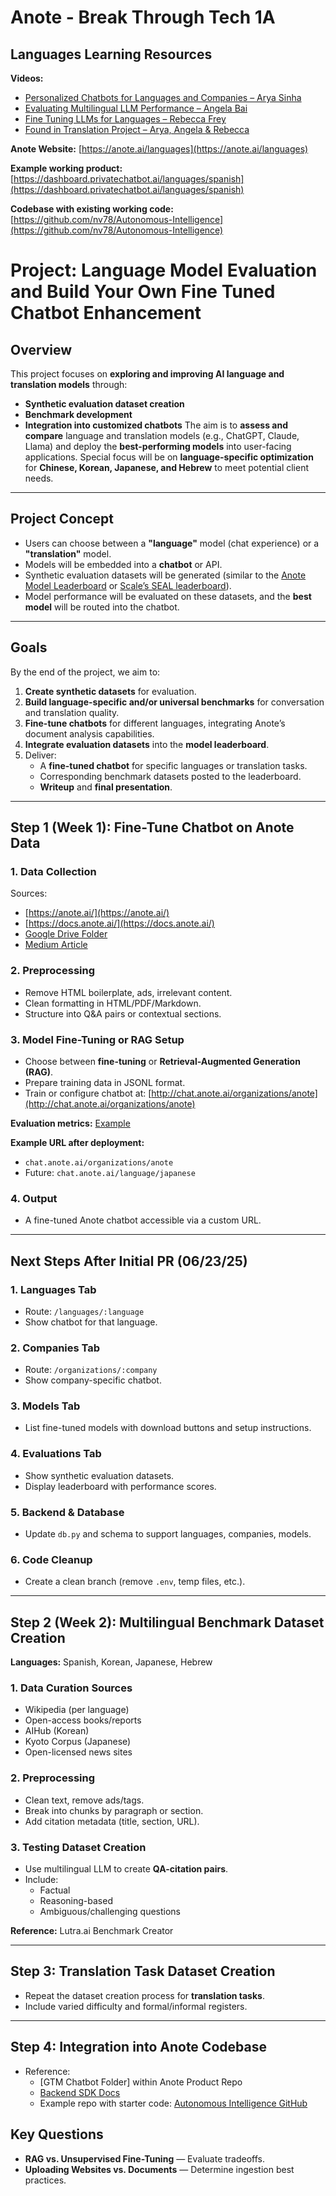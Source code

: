 # Anote - Break Through Tech 1A

## Languages Learning Resources
**Videos:**
- [Personalized Chatbots for Languages and Companies – Arya Sinha](https://www.youtube.com/watch?v=1BU1_Ii4SVQ)
- [Evaluating Multilingual LLM Performance – Angela Bai](https://www.youtube.com/watch?v=FisQu6RqyEI)
- [Fine Tuning LLMs for Languages – Rebecca Frey](https://www.youtube.com/watch?v=Mk3opMRlWcU)
- [Found in Translation Project – Arya, Angela & Rebecca](https://www.youtube.com/watch?v=w9f9LZhzFuw&t=490s)

**Anote Website:**
[https://anote.ai/languages](https://anote.ai/languages)


**Example working product:**
[https://dashboard.privatechatbot.ai/languages/spanish](https://dashboard.privatechatbot.ai/languages/spanish)


**Codebase with existing working code:**
[https://github.com/nv78/Autonomous-Intelligence](https://github.com/nv78/Autonomous-Intelligence)


# Project: Language Model Evaluation and Build Your Own Fine Tuned Chatbot Enhancement

## **Overview**
This project focuses on **exploring and improving AI language and translation models** through:

- **Synthetic evaluation dataset creation**
- **Benchmark development**
- **Integration into customized chatbots**
The aim is to **assess and compare** language and translation models (e.g., ChatGPT, Claude, Llama) and deploy the **best-performing models** into user-facing applications.
Special focus will be on **language-specific optimization** for **Chinese, Korean, Japanese, and Hebrew** to meet potential client needs.
---

## **Project Concept**
- Users can choose between a **"language"** model (chat experience) or a **"translation"** model.
- Models will be embedded into a **chatbot** or API.
- Synthetic evaluation datasets will be generated (similar to the [Anote Model Leaderboard](https://anote.ai/leaderboard) or [Scale’s SEAL leaderboard](https://scale.com/leaderboard)).
- Model performance will be evaluated on these datasets, and the **best model** will be routed into the chatbot.

---

## **Goals**
By the end of the project, we aim to:
1. **Create synthetic datasets** for evaluation.
2. **Build language-specific and/or universal benchmarks** for conversation and translation quality.
3. **Fine-tune chatbots** for different languages, integrating Anote’s document analysis capabilities.
4. **Integrate evaluation datasets** into the **model leaderboard**.
5. Deliver:
   - A **fine-tuned chatbot** for specific languages or translation tasks.
   - Corresponding benchmark datasets posted to the leaderboard.
   - **Writeup** and **final presentation**.

---

## **Step 1 (Week 1): Fine-Tune Chatbot on Anote Data**

### **1. Data Collection**
Sources:
- [https://anote.ai/](https://anote.ai/)
- [https://docs.anote.ai/](https://docs.anote.ai/)
- [Google Drive Folder](https://drive.google.com/drive/folders/1RonBrEWV4sxVr7Cdd2uYc6xK6UZfQIMK)
- [Medium Article](https://anote-ai.medium.com/anotes-ai-platform-excels-in-rigorous-nist-and-humane-intelligence-red-team-evaluation-c74e2b112d5a)

### **2. Preprocessing**
- Remove HTML boilerplate, ads, irrelevant content.
- Clean formatting in HTML/PDF/Markdown.
- Structure into Q&A pairs or contextual sections.

### **3. Model Fine-Tuning or RAG Setup**
- Choose between **fine-tuning** or **Retrieval-Augmented Generation (RAG)**.
- Prepare training data in JSONL format.
- Train or configure chatbot at:
  [http://chat.anote.ai/organizations/anote](http://chat.anote.ai/organizations/anote)

**Evaluation metrics:** [Example](https://docs.anote.ai/api-prompting/example8.html)

**Example URL after deployment:**
- `chat.anote.ai/organizations/anote`
- Future: `chat.anote.ai/language/japanese`

### **4. Output**
- A fine-tuned Anote chatbot accessible via a custom URL.

---

## **Next Steps After Initial PR (06/23/25)**

### **1. Languages Tab**
- Route: `/languages/:language`
- Show chatbot for that language.

### **2. Companies Tab**
- Route: `/organizations/:company`
- Show company-specific chatbot.

### **3. Models Tab**
- List fine-tuned models with download buttons and setup instructions.

### **4. Evaluations Tab**
- Show synthetic evaluation datasets.
- Display leaderboard with performance scores.

### **5. Backend & Database**
- Update `db.py` and schema to support languages, companies, models.

### **6. Code Cleanup**
- Create a clean branch (remove `.env`, temp files, etc.).

---

## **Step 2 (Week 2): Multilingual Benchmark Dataset Creation**

**Languages:** Spanish, Korean, Japanese, Hebrew

### **1. Data Curation Sources**
- Wikipedia (per language)
- Open-access books/reports
- AIHub (Korean)
- Kyoto Corpus (Japanese)
- Open-licensed news sites

### **2. Preprocessing**
- Clean text, remove ads/tags.
- Break into chunks by paragraph or section.
- Add citation metadata (title, section, URL).

### **3. Testing Dataset Creation**
- Use multilingual LLM to create **QA-citation pairs**.
- Include:
  - Factual
  - Reasoning-based
  - Ambiguous/challenging questions

**Reference:** Lutra.ai Benchmark Creator

---

## **Step 3: Translation Task Dataset Creation**
- Repeat the dataset creation process for **translation tasks**.
- Include varied difficulty and formal/informal registers.

---

## **Step 4: Integration into Anote Codebase**
- Reference:
  - [GTM Chatbot Folder] within Anote Product Repo
  - [Backend SDK Docs](https://docs.anote.ai/api-overview/chat.html)
  - Example repo with starter code: [Autonomous Intelligence GitHub](https://github.com/nv78/Autonomous-Intelligence)


## **Key Questions**
- **RAG vs. Unsupervised Fine-Tuning** — Evaluate tradeoffs.
- **Uploading Websites vs. Documents** — Determine ingestion best practices.
